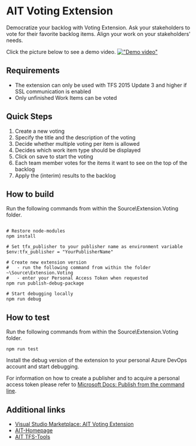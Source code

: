 # AIT Voting Extension

Democratize your backlog with Voting Extension. Ask your stakeholders to vote for their favorite backlog items. Align your work on your stakeholders' needs.

Click the picture below to see a demo video.
[!["Demo video"](https://asap-voting-preview.azurewebsites.net/Video/VotingExtensionDemo_First_Frame.png)](https://youtu.be/GvzbQba2cGU)

## Requirements
- The extension can only be used with TFS 2015 Update 3 and higher if SSL communication is enabled
- Only unfinished Work Items can be voted

## Quick Steps
1. Create a new voting 
2. Specify the title and the description of the voting
3. Decide whether multiple voting per item is allowed
4. Decides which work item type should be displayed
5. Click on save to start the voting
6. Each team member votes for the items it want to see on the top of the backlog
7. Apply the (interim) results to the backlog 

## How to build
Run the following commands from within the Source\Extension.Voting folder.

```shell

# Restore node-modules
npm install

# Set tfx_publisher to your publisher name as environment variable 
$env:tfx_publisher = "YourPublisherName"
 
# Create new extension version 
#   - run the following command from within the folder ~\Source\Extension.Voting 
#   - enter your Personal Access Token when requested
npm run publish-debug-package

# Start debugging locally
npm run debug
```

## How to test
Run the following commands from within the Source\Extension.Voting folder.

```shell
npm run test
```

Install the debug version of the extension to your personal Azure DevOps account and start debugging.

For information on how to create a publisher and to acquire a personal access token please refer to [Microsoft Docs: Publish from the command line](https://docs.microsoft.com/en-us/azure/devops/extend/publish/command-line?view=vsts).

## Additional links
- [Visual Studio Marketplace: AIT Voting Extension](https://marketplace.visualstudio.com/items?itemName=AITGmbH.asap-voting-aitgmb-de-production)
- [AIT-Homepage](http://www.aitgmbh.de)
- [AIT TFS-Tools](https://www.aitgmbh.de/downloads/?term=20&orderby=date&order=desc)
